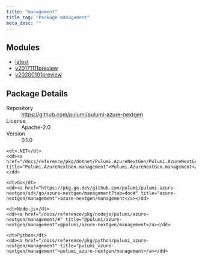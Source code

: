 ```yaml
---
title: "management"
title_tag: "Package management"
meta_desc: ""
---
```


<!-- WARNING: this file was generated by Pulumi Docs Generator. -->
<!-- Do not edit by hand unless you're certain you know what you are doing! -->



<h2 id="modules">Modules</h2>
<ul class="api">
    <li><a href="latest/" title="latest"><span class="symbol module"></span>latest</a></li>
    <li><a href="v20171111preview/" title="v20171111preview"><span class="symbol module"></span>v20171111preview</a></li>
    <li><a href="v20200101preview/" title="v20200101preview"><span class="symbol module"></span>v20200101preview</a></li>
</ul>

<h2 id="package-details">Package Details</h2>
<dl class="package-details">
	<dt>Repository</dt>
	<dd><a href="https://github.com/pulumi/pulumi-azure-nextgen">https://github.com/pulumi/pulumi-azure-nextgen</a></dd>
	<dt>License</dt>
	<dd>Apache-2.0</dd>
	<dt>Version</dt>
	<dd>0.1.0</dd>
</dl>



<dl class="tabular">

    <dt>.NET</dt>
    <dd><a href="/docs/reference/pkg/dotnet/Pulumi.AzureNextGen/Pulumi.AzureNextGen.management.html" title="Pulumi.AzureNextGen.management">Pulumi.AzureNextGen.management</a></dd>

    <dt>Go</dt>
    <dd><a href="https://pkg.go.dev/github.com/pulumi/pulumi-azure-nextgen/sdk/go/azure-nextgen/management?tab=doc#" title="azure-nextgen/management">azure-nextgen/management</a></dd>

    <dt>Node.js</dt>
    <dd><a href="/docs/reference/pkg/nodejs/pulumi/azure-nextgen/management/#" title="@pulumi/azure-nextgen/management">@pulumi/azure-nextgen/management</a></dd>

    <dt>Python</dt>
    <dd><a href="/docs/reference/pkg/python/pulumi_azure-nextgen/management" title="pulumi_azure-nextgen/management">pulumi_azure-nextgen/management</a></dd>

</dl>

